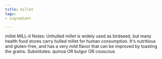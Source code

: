 ```yaml
---
title: millet
tags:
- ingredient

---
```

millet MILL-it Notes: Unhulled millet is widely used as birdseed, but many health food stores carry hulled millet for human consumption. It's nutritious and gluten-free, and has a very mild flavor that can be improved by toasting the grains. Substitutes: quinoa OR bulgur OR couscous
